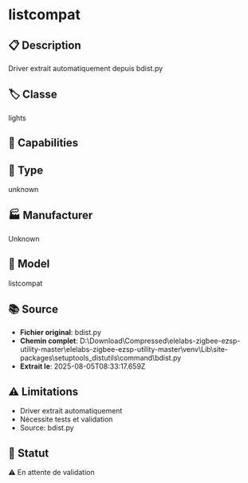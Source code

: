 # listcompat

## 📋 Description
Driver extrait automatiquement depuis bdist.py

## 🏷️ Classe
lights

## 🔧 Capabilities


## 📡 Type
unknown

## 🏭 Manufacturer
Unknown

## 📱 Model
listcompat

## 📚 Source
- **Fichier original**: bdist.py
- **Chemin complet**: D:\Download\Compressed\elelabs-zigbee-ezsp-utility-master\elelabs-zigbee-ezsp-utility-master\venv\Lib\site-packages\setuptools\_distutils\command\bdist.py
- **Extrait le**: 2025-08-05T08:33:17.659Z

## ⚠️ Limitations
- Driver extrait automatiquement
- Nécessite tests et validation
- Source: bdist.py

## 🚀 Statut
⚠️ En attente de validation
